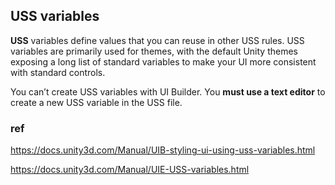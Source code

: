 ## USS variables

**USS** variables define values that you can reuse in other USS rules. USS variables are primarily used for themes, with the default Unity themes exposing a long list of standard variables to make your UI more consistent with standard controls.

You can’t create USS variables with UI Builder. You **must use a text editor** to create a new USS variable in the USS file.






### ref 
https://docs.unity3d.com/Manual/UIB-styling-ui-using-uss-variables.html

https://docs.unity3d.com/Manual/UIE-USS-variables.html
